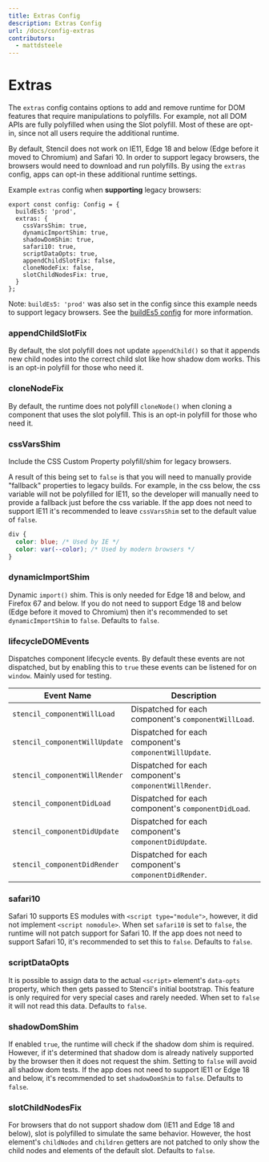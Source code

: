 ```yaml
---
title: Extras Config
description: Extras Config
url: /docs/config-extras
contributors:
  - mattdsteele
---
```


# Extras

The `extras` config contains options to add and remove runtime for DOM features that require manipulations to polyfills. For example, not all DOM APIs are fully polyfilled when using the Slot polyfill. Most of these are opt-in, since not all users require the additional runtime.

By default, Stencil does not work on IE11, Edge 18 and below (Edge before it moved to Chromium) and Safari 10. In order to support legacy browsers, the browsers would need to download and run polyfills. By using the `extras` config, apps can opt-in these additional runtime settings.

Example `extras` config when __supporting__ legacy browsers:

```tsx
export const config: Config = {
  buildEs5: 'prod',
  extras: {
    cssVarsShim: true,
    dynamicImportShim: true,
    shadowDomShim: true,
    safari10: true,
    scriptDataOpts: true,
    appendChildSlotFix: false,
    cloneNodeFix: false,
    slotChildNodesFix: true,
  }
};
```

Note: `buildEs5: 'prod'` was also set in the config since this example needs to support legacy browsers. See the [buildEs5 config](/docs/config#buildes5) for more information.

### appendChildSlotFix

By default, the slot polyfill does not update `appendChild()` so that it appends new child nodes into the correct child slot like how shadow dom works. This is an opt-in polyfill for those who need it.

### cloneNodeFix

By default, the runtime does not polyfill `cloneNode()` when cloning a component that uses the slot polyfill. This is an opt-in polyfill for those who need it.

### cssVarsShim

Include the CSS Custom Property polyfill/shim for legacy browsers.

A result of this being set to `false` is that you will need to manually provide "fallback" properties to legacy builds. For example, in the css below, the css variable will not be polyfilled for IE11, so the developer will manually need to provide a fallback just before the css variable. If the app does not need to support IE11 it's recommended to leave `cssVarsShim` set to the default value of `false`.

```css
div {
  color: blue; /* Used by IE */
  color: var(--color); /* Used by modern browsers */
}
```

### dynamicImportShim

Dynamic `import()` shim. This is only needed for Edge 18 and below, and Firefox 67 and below. If you do not need to support Edge 18 and below (Edge before it moved to Chromium) then it's recommended to set `dynamicImportShim` to `false`. Defaults to `false`.

### lifecycleDOMEvents

Dispatches component lifecycle events. By default these events are not dispatched, but by enabling this to `true` these events can be listened for on `window`. Mainly used for testing.

| Event Name                     | Description                                                    |
|--------------------------------|----------------------------------------------------------------|
| `stencil_componentWillLoad`    | Dispatched for each component's `componentWillLoad`. |
| `stencil_componentWillUpdate`  | Dispatched for each component's `componentWillUpdate`. |
| `stencil_componentWillRender`  | Dispatched for each component's `componentWillRender`. |
| `stencil_componentDidLoad`     | Dispatched for each component's `componentDidLoad`. |
| `stencil_componentDidUpdate`   | Dispatched for each component's `componentDidUpdate`. |
| `stencil_componentDidRender`   | Dispatched for each component's `componentDidRender`. |

### safari10

Safari 10 supports ES modules with `<script type="module">`, however, it did not implement `<script nomodule>`. When set `safari10` is set to `false`, the runtime will not patch support for Safari 10. If the app does not need to support Safari 10, it's recommended to set this to `false`. Defaults to `false`.

### scriptDataOpts

It is possible to assign data to the actual `<script>` element's `data-opts` property, which then gets passed to Stencil's initial bootstrap. This feature is only required for very special cases and rarely needed. When set to `false` it will not read this data. Defaults to `false`.

### shadowDomShim

If enabled `true`, the runtime will check if the shadow dom shim is required. However, if it's determined that shadow dom is already natively supported by the browser then it does not request the shim. Setting to `false` will avoid all shadow dom tests. If the app does not need to support IE11 or Edge 18 and below, it's recommended to set `shadowDomShim` to `false`. Defaults to `false`.

### slotChildNodesFix

For browsers that do not support shadow dom (IE11 and Edge 18 and below), slot is polyfilled to simulate the same behavior. However, the host element's `childNodes` and `children` getters are not patched to only show the child nodes and elements of the default slot. Defaults to `false`.
